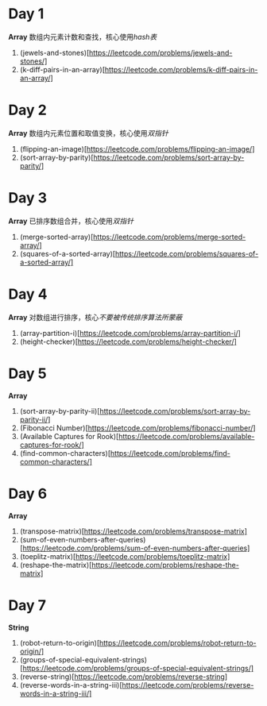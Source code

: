 # Day 1
**Array**
数组内元素计数和查找，核心使用*hash表*
1. (jewels-and-stones)[https://leetcode.com/problems/jewels-and-stones/]
2. (k-diff-pairs-in-an-array)[https://leetcode.com/problems/k-diff-pairs-in-an-array/]

# Day 2
**Array**
数组内元素位置和取值变换，核心使用*双指针*

1. (flipping-an-image)[https://leetcode.com/problems/flipping-an-image/]
2. (sort-array-by-parity)[https://leetcode.com/problems/sort-array-by-parity/]

# Day 3
**Array**
已排序数组合并，核心使用*双指针*
1. (merge-sorted-array)[https://leetcode.com/problems/merge-sorted-array/]
2. (squares-of-a-sorted-array)[https://leetcode.com/problems/squares-of-a-sorted-array/]

# Day 4
**Array**
对数组进行排序，核心*不要被传统排序算法所蒙蔽*
1. (array-partition-i)[https://leetcode.com/problems/array-partition-i/]
2. (height-checker)[https://leetcode.com/problems/height-checker/]

# Day 5
**Array**
1. (sort-array-by-parity-ii)[https://leetcode.com/problems/sort-array-by-parity-ii/]
2. (Fibonacci Number)[https://leetcode.com/problems/fibonacci-number/]
3. (Available Captures for Rook)[https://leetcode.com/problems/available-captures-for-rook/]
4. (find-common-characters)[https://leetcode.com/problems/find-common-characters/]

# Day 6
**Array**
1. (transpose-matrix)[https://leetcode.com/problems/transpose-matrix]
2. (sum-of-even-numbers-after-queries)[https://leetcode.com/problems/sum-of-even-numbers-after-queries]
3. (toeplitz-matrix)[https://leetcode.com/problems/toeplitz-matrix]
4. (reshape-the-matrix)[https://leetcode.com/problems/reshape-the-matrix]

# Day 7
**String**
1. (robot-return-to-origin)[https://leetcode.com/problems/robot-return-to-origin/]
2. (groups-of-special-equivalent-strings)[https://leetcode.com/problems/groups-of-special-equivalent-strings/]
3. (reverse-string)[https://leetcode.com/problems/reverse-string]
4. (reverse-words-in-a-string-iii)[https://leetcode.com/problems/reverse-words-in-a-string-iii/]